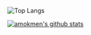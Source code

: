 ![Top Langs](https://github-readme-stats.vercel.app/api/top-langs/?username=amokmen&theme=buefy&layout=compact)

[![amokmen's github stats](https://github-readme-stats.vercel.app/api?username=amokmen)](https://github.com/anuraghazra/github-readme-stats)

<!--
**amokmen/amokmen** is a ✨ _special_ ✨ repository because its `README.md` (this file) appears on your GitHub profile.
### Hi there 👋
Here are some ideas to get you started:
- 🔭 I’m currently working on ...
- 🌱 I’m currently learning ...
- 👯 I’m looking to collaborate on ...
- 🤔 I’m looking for help with ...
- 💬 Ask me about ...
- 📫 How to reach me: ...
- 😄 Pronouns: ...
- ⚡ Fun fact: ...
-->
